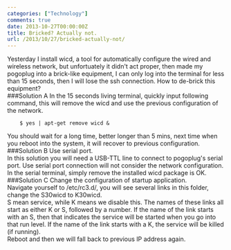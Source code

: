 ```yaml
---
categories: ["Technology"]
comments: true
date: 2013-10-27T00:00:00Z
title: Bricked? Actually not.
url: /2013/10/27/bricked-actually-not/
---
```


Yesterday I install wicd, a tool for automatically configure the wired and wireless network, but unfortuately it didn't act proper, then made my pogoplug into a brick-like equipment, I can only log into the terminal for less than 15 seconds, then I will lose the ssh connection. How to de-brick this equipment?   
###Solution A
In the 15 seconds living terminal, quickly input following command, this will remove the wicd and use the previous configuration of the network. 

```
	$ yes | apt-get remove wicd &
```

You should wait for a long time, better longer than 5 mins, next time when you reboot into the system, it will recover to previous configuration.
###Solution B
Use serial port.    
In this solution you will need a USB-TTL line to connect to pogoplug's serial port. Use serial port connection will not consider the network configuration. In the serial terminal, simply remove the installed wicd package is OK.
###Solution C
Change the configuration of startup application.    
Navigate yourself to /etc/rc3.d/, you will see several links in this folder, change the S30wicd to K30wicd.   
S mean service, while K means we disable this.    The names of these links all start as either K or S, followed by a number. If the name of the link starts with an S, then that indicates the service will be started when you go into that run level. If the name of the link starts with a K, the service will be killed (if running).   
Reboot and then we will fall back to previous IP address again. 
